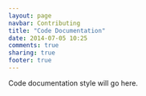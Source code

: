 ```yaml
---
layout: page
navbar: Contributing
title: "Code Documentation"
date: 2014-07-05 10:25
comments: true
sharing: true
footer: true
---
```


Code documentation style will go here.